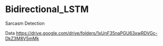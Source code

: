 # Bidirectional_LSTM
Sarcasm Detection


Data
https://drive.google.com/drive/folders/1xUnF35naPGU63xwRDVGc-DkZ3M8V5mMk
